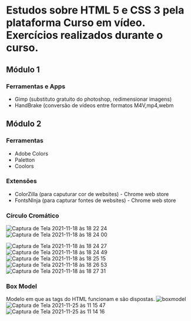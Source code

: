 # Estudos sobre HTML 5 e CSS 3 pela plataforma Curso em vídeo. Exercícios realizados durante o curso.
## Módulo 1
### Ferramentas e Apps
 - Gimp (substituto gratuito do photoshop, redimensionar imagens)
 - HandBrake (conversão de vídeos entre formatos M4V,mp4,webm
## Módulo 2 
### Ferramentas 
 - Adobe Colors
 - Paletton
 - Coolors
### Extensões
 - ColorZilla (para caputurar cor de websites) - Chrome web store
 - FontsNInja (para capturar fontes de websites) - Chrome web store
### Círculo Cromático
![Captura de Tela 2021-11-18 às 18 22 24](https://user-images.githubusercontent.com/91977484/142498779-57e8ba94-7561-4624-9f80-e0b821a1b54c.png)
![Captura de Tela 2021-11-18 às 18 24 00](https://user-images.githubusercontent.com/91977484/142498980-8e31b070-f3a5-42b2-b031-ae889fbc0244.png)

![Captura de Tela 2021-11-18 às 18 24 27](https://user-images.githubusercontent.com/91977484/142499206-b73c1597-e568-4f46-aa95-4b57fb00f0ce.png)
![Captura de Tela 2021-11-18 às 18 24 49](https://user-images.githubusercontent.com/91977484/142499210-4e37a92e-1a23-4b39-b600-a90853672402.png)
![Captura de Tela 2021-11-18 às 18 25 15](https://user-images.githubusercontent.com/91977484/142499211-80726971-4b48-4f18-837a-d8516eadd128.png)
![Captura de Tela 2021-11-18 às 18 26 53](https://user-images.githubusercontent.com/91977484/142499462-4095040d-e429-403f-a15d-3ba3eae43d4c.png)
![Captura de Tela 2021-11-18 às 18 27 31](https://user-images.githubusercontent.com/91977484/142499467-9a9856e3-6a66-47ae-99c2-016ab52b74db.png)

### Box Model
Modelo em que as tags do HTML funcionam e são dispostas.
![boxmodel](https://user-images.githubusercontent.com/91977484/143457937-bb4cc8fe-7769-4e8d-a69b-28b34ef0140c.png)
![Captura de Tela 2021-11-25 às 11 15 47](https://user-images.githubusercontent.com/91977484/143457837-9d471292-ebc9-49f7-9d72-9d229b9209d2.png)
![Captura de Tela 2021-11-25 às 11 14 16](https://user-images.githubusercontent.com/91977484/143457840-5c9c4163-cb5f-4f1f-8c45-a50bbafc7ba9.png)
